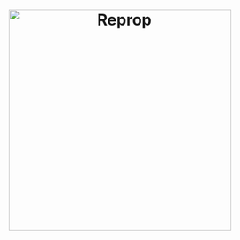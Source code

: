 <h1 align="center">
    <img
      src='https://github.com/brillout-test/reprop-test/blob/master/logo/logo-title.svg'
      width=400
      style="max-width:100%;"
      alt="Reprop"
    />
</h1>

